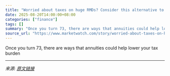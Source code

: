 ```yaml
---
title: "Worried about taxes on huge RMDs? Consider this alternative to Roth conversions."
date: 2025-08-20T14:00:00+08:00
categories: ["finance"]
tags: []
summary: "Once you turn 73, there are ways that annuities could help lower your tax burden"
source_url: "https://www.marketwatch.com/story/worried-about-taxes-on-huge-rmds-consider-this-alternative-to-roth-conversions-42a10538?mod=mw_rss_topstories"
---
```


Once you turn 73, there are ways that annuities could help lower your tax burden

---

*来源: [原文链接](https://www.marketwatch.com/story/worried-about-taxes-on-huge-rmds-consider-this-alternative-to-roth-conversions-42a10538?mod=mw_rss_topstories)*
